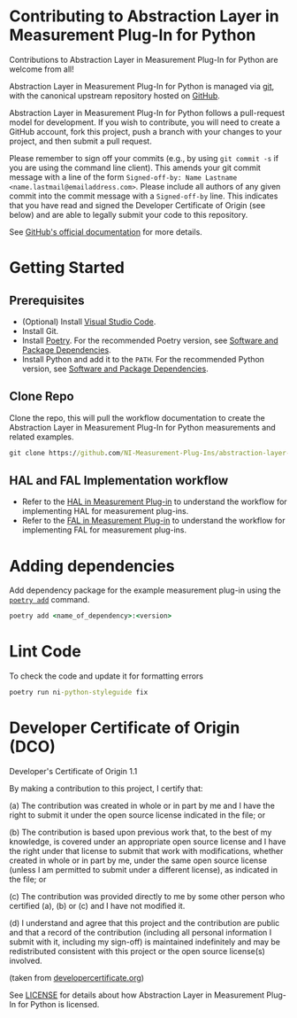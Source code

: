 # Contributing to Abstraction Layer in Measurement Plug-In for Python

Contributions to Abstraction Layer in Measurement Plug-In for Python are welcome from all!

Abstraction Layer in Measurement Plug-In for Python is managed via [git](https://git-scm.com), with
the canonical upstream repository hosted on [GitHub](https://github.com/NI-Measurement-Plug-Ins/abstraction-layer-python).

Abstraction Layer in Measurement Plug-In for Python follows a pull-request model for development. If
you wish to contribute, you will need to create a GitHub account, fork this project, push a
branch with your changes to your project, and then submit a pull request.

Please remember to sign off your commits (e.g., by using `git commit -s` if you
are using the command line client). This amends your git commit message with a line
of the form `Signed-off-by: Name Lastname <name.lastmail@emailaddress.com>`. Please
include all authors of any given commit into the commit message with a
`Signed-off-by` line. This indicates that you have read and signed the Developer
Certificate of Origin (see below) and are able to legally submit your code to
this repository.

See [GitHub's official documentation](https://help.github.com/articles/using-pull-requests/) for more details.

# Getting Started

## Prerequisites

- (Optional) Install [Visual Studio Code](https://code.visualstudio.com/download).
- Install Git.
- Install [Poetry](https://python-poetry.org/docs/#installation). For the recommended Poetry version,
  see [Software and Package Dependencies](README.md#software-and-package-dependencies).
- Install Python and add it to the `PATH`. For the recommended Python version, see
  [Software and Package Dependencies](README.md#software-and-package-dependencies).

## Clone Repo

Clone the repo, this will pull the workflow documentation to create the Abstraction Layer in
Measurement Plug-In for Python measurements and related examples.

```cmd
git clone https://github.com/NI-Measurement-Plug-Ins/abstraction-layer-python.git
```

## HAL and FAL Implementation workflow

- Refer to the [HAL in Measurement Plug-in](./docs/HAL%20in%20Measurement%20Plug-In.md) to
  understand the workflow for implementing HAL for measurement plug-ins.
- Refer to the [FAL in Measurement Plug-in](./docs/FAL%20in%20Measurement%20Plug-In.md) to
  understand the workflow for implementing FAL for measurement plug-ins.

# Adding dependencies

Add dependency package for the example measurement plug-in using the [`poetry
add`](https://python-poetry.org/docs/cli/#add) command.

```cmd
poetry add <name_of_dependency>:<version>
```

# Lint Code

To check the code and update it for formatting errors

```cmd
poetry run ni-python-styleguide fix
```

# Developer Certificate of Origin (DCO)

   Developer's Certificate of Origin 1.1

   By making a contribution to this project, I certify that:

   (a) The contribution was created in whole or in part by me and I
       have the right to submit it under the open source license
       indicated in the file; or

   (b) The contribution is based upon previous work that, to the best
       of my knowledge, is covered under an appropriate open source
       license and I have the right under that license to submit that
       work with modifications, whether created in whole or in part
       by me, under the same open source license (unless I am
       permitted to submit under a different license), as indicated
       in the file; or

   (c) The contribution was provided directly to me by some other
       person who certified (a), (b) or (c) and I have not modified
       it.

   (d) I understand and agree that this project and the contribution
       are public and that a record of the contribution (including all
       personal information I submit with it, including my sign-off) is
       maintained indefinitely and may be redistributed consistent with
       this project or the open source license(s) involved.

(taken from [developercertificate.org](https://developercertificate.org/))

See [LICENSE](https://github.com/NI-Measurement-Plug-Ins/abstraction-layer-python/blob/main/LICENSE)
for details about how Abstraction Layer in Measurement Plug-In for Python is licensed.
